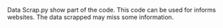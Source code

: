 Data Scrap.py show part of the code. This code can be used for informs websites. The data scrapped may miss some information.

